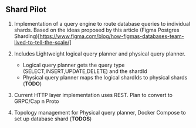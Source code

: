 ## Shard Pilot

1. Implementation of a query engine to route database queries to individual shards. Based on the ideas proposed by this article (Figma Postgres Sharding)[https://www.figma.com/blog/how-figmas-databases-team-lived-to-tell-the-scale/]


2. Includes Lightweight logical query planner and physical query planner.
    - Logical query planner gets the query type (SELECT,INSERT,UPDATE,DELETE) and the shardId
    - Physical query planner maps the logical shardIds to physical shards (**TODO**)

3. Current HTTP layer implementation uses REST. Plan to convert to GRPC/Cap n Proto

4. Topology management for Physical query planner, Docker Compose to set up database shard (**TODOS**) 
